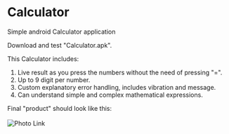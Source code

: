# Calculator
Simple android Calculator application

Download and test "Calculator.apk".

This Calculator includes:
1. Live result as you press the numbers without the need of pressing "=".
2. Up to 9 digit per number.
3. Custom explanatory error handling, includes vibration and message.
4. Can understand simple and complex mathematical expressions.

Final "product" should look like this:
<br><br>
![Photo Link](http://i.epvpimg.com/9gmLbab.jpg)
